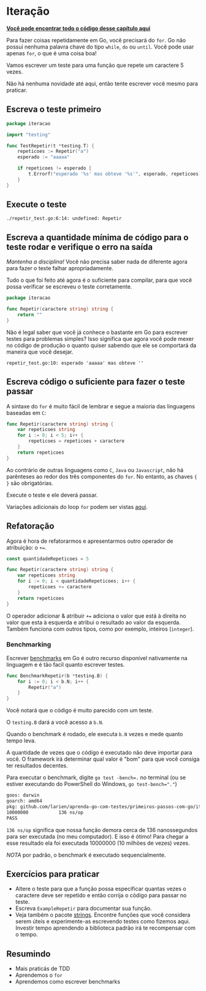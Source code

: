 # Iteração

[**Você pode encontrar todo o código desse capítulo aqui**](https://github.com/larien/aprenda-go-com-testes/tree/main/primeiros-passos-com-go/iteracao)

Para fazer coisas repetidamente em Go, você precisará do `for`. Go não possui nenhuma palavra chave do tipo `while`, `do` ou `until`. Você pode usar apenas `for`, o que é uma coisa boa!

Vamos escrever um teste para uma função que repete um caractere 5 vezes.

Não há nenhuma novidade até aqui, então tente escrever você mesmo para praticar.

## Escreva o teste primeiro

```go
package iteracao

import "testing"

func TestRepetir(t *testing.T) {
    repeticoes := Repetir("a")
    esperado := "aaaaa"

    if repeticoes != esperado {
        t.Errorf("esperado '%s' mas obteve '%s'", esperado, repeticoes)
    }
}
```

## Execute o teste

`./repetir_test.go:6:14: undefined: Repetir`

## Escreva a quantidade mínima de código para o teste rodar e verifique o erro na saída

_Mantenha a disciplina!_ Você não precisa saber nada de diferente agora para fazer o teste falhar apropriadamente.

Tudo o que foi feito até agora é o suficiente para compilar, para que você possa verificar se escreveu o teste corretamente.

```go
package iteracao

func Repetir(caractere string) string {
    return ""
}
```

Não é legal saber que você já conhece o bastante em Go para escrever testes para problemas simples? Isso significa que agora você pode mexer no código de produção o quanto quiser sabendo que ele se comportará da maneira que você desejar.

`repetir_test.go:10: esperado 'aaaaa' mas obteve ''`

## Escreva código o suficiente para fazer o teste passar

A sintaxe do `for` é muito fácil de lembrar e segue a maioria das linguagens baseadas em `C`:

```go
func Repetir(caractere string) string {
    var repeticoes string
    for i := 0; i < 5; i++ {
        repeticoes = repeticoes + caractere
    }
    return repeticoes
}
```

Ao contrário de outras linguagens como `C`, `Java` ou `Javascript`, não há parênteses ao redor dos três componentes do `for`. No entanto, as chaves `{ }` são obrigatórias.

Execute o teste e ele deverá passar.

Variações adicionais do loop `for` podem ser vistas [aqui](https://gobyexample.com/for).

## Refatoração

Agora é hora de refatorarmos e apresentarmos outro operador de atribuição: o `+=`.

```go
const quantidadeRepeticoes = 5

func Repetir(caractere string) string {
    var repeticoes string
    for i := 0; i < quantidadeRepeticoes; i++ {
        repeticoes += caractere
    }
    return repeticoes
}
```

O operador adicionar & atribuir `+=` adiciona o valor que está à direita no valor que esta à esquerda e atribui o resultado ao valor da esquerda. Também funciona com outros tipos, como por exemplo, inteiros \(`integer`\).

### Benchmarking

Escrever [benchmarks](https://golang.org/pkg/testing/#hdr-Benchmarks) em Go é outro recurso disponível nativamente na linguagem e é tão facil quanto escrever testes.

```go
func BenchmarkRepetir(b *testing.B) {
    for i := 0; i < b.N; i++ {
        Repetir("a")
    }
}
```

Você notará que o código é muito parecido com um teste.

O `testing.B` dará a você acesso a `b.N`.

Quando o benchmark é rodado, ele executa `b.N` vezes e mede quanto tempo leva.

A quantidade de vezes que o código é executado não deve importar para você. O framework irá determinar qual valor é "bom" para que você consiga ter resultados decentes.

Para executar o benchmark, digite `go test -bench=.` no terminal \(ou se estiver executando do PowerShell do Windows, `go test-bench="."`\)

```bash
goos: darwin
goarch: amd64
pkg: github.com/larien/aprenda-go-com-testes/primeiros-passos-com-go/iteracao/v4
10000000           136 ns/op
PASS
```

`136 ns/op` significa que nossa função demora cerca de 136 nanossegundos para ser executada \(no meu computador\). E isso é ótimo! Para chegar a esse resultado ela foi executada 10000000 \(10 milhões de vezes\) vezes.

_NOTA_ por padrão, o benchmark é executado sequencialmente.

## Exercícios para praticar

* Altere o teste para que a função possa especificar quantas vezes o caractere deve ser repetido e então corrija o código para passar no teste.
* Escreva `ExampleRepetir` para documentar sua função.
* Veja também o pacote [strings](https://golang.org/pkg/strings). Encontre funções que você considera serem úteis e experimente-as escrevendo testes como fizemos aqui. Investir tempo aprendendo a biblioteca padrão irá te recompensar com o tempo.

## Resumindo

* Mais praticás de TDD
* Aprendemos o `for`
* Aprendemos como escrever benchmarks

